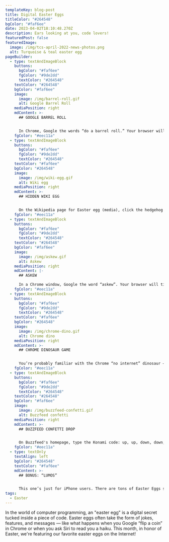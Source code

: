 ```yaml
---
templateKey: blog-post
title: Digital Easter Eggs
titleColor: "#264548"
bgColor: "#faf6ee"
date: 2023-04-02T18:10:48.270Z
description: Ears looking at you, code lovers!
featuredPost: false
featuredImage:
  image: /img/tcs-april-2022-news-photos.png
  alt: Turquoise & teal easter egg
pageBuilder:
  - type: textAndImageBlock
    buttons:
      bgColor: "#faf6ee"
      fgColor: "#9de2dd"
      textColor: "#264548"
    textColor: "#264548"
    bgColor: "#faf6ee"
    image:
      image: /img/barrel-roll.gif
      alt: Google Barrel Roll
    mediaPosition: right
    mdContent: >-
      ## GOOGLE BARREL ROLL


      In Chrome, Google the words “do a barrel roll.” Your browser will do a 360-degree spin!
    fgColor: "#eec11a"
  - type: textAndImageBlock
    buttons:
      bgColor: "#faf6ee"
      fgColor: "#9de2dd"
      textColor: "#264548"
    textColor: "#faf6ee"
    bgColor: "#264548"
    image:
      image: /img/wiki-egg.gif
      alt: Wiki egg
    mediaPosition: right
    mdContent: >-
      ## HIDDEN WIKI EGG


      On the Wikipedia page for Easter egg (media), click the hedgehog in the image. It links to a secret picture!
    fgColor: "#eec11a"
  - type: textAndImageBlock
    buttons:
      bgColor: "#faf6ee"
      fgColor: "#9de2dd"
      textColor: "#264548"
    textColor: "#264548"
    bgColor: "#faf6ee"
    image:
      image: /img/askew.gif
      alt: Askew
    mediaPosition: right
    mdContent: |-
      ## ASKEW

      In a Chrome window, Google the word “askew”. Your browser will tilt!
    fgColor: "#eec11a"
  - type: textAndImageBlock
    buttons:
      bgColor: "#faf6ee"
      fgColor: "#9de2dd"
      textColor: "#264548"
    textColor: "#faf6ee"
    bgColor: "#264548"
    image:
      image: /img/chrome-dino.gif
      alt: Chrome dino
    mediaPosition: right
    mdContent: >-
      ## CHROME DINOSAUR GAME


      You’re probably familiar with the Chrome “no internet” dinosaur — it’s the little pixelated T-Rex that pops up on your browser when the connection peters out. But did you know that the "no internet" dinosaur is a mini game? Hit the space bar, and jump the scrolling cacti!
    fgColor: "#eec11a"
  - type: textAndImageBlock
    buttons:
      bgColor: "#faf6ee"
      fgColor: "#9de2dd"
      textColor: "#264548"
    textColor: "#264548"
    bgColor: "#faf6ee"
    image:
      image: /img/buzzfeed-confetti.gif
      alt: Buzzfeed confetti
    mediaPosition: right
    mdContent: >-
      ## BUZZFEED CONFETTI DROP


      On Buzzfeed's homepage, type the Konami code: up, up, down, down, right, left, right, left, b, a. Confetti will drop from the top of the page! The Konami Code (invented by Kazuhisa Hashimoto) originated as a cheat code—a sequence of button presses that unlocks secret features in a video game, usually making it easier to play.
    fgColor: "#eec11a"
  - type: textOnly
    textAlign: left
    bgColor: "#264548"
    textColor: "#faf6ee"
    mdContent: >-
      ## BONUS: “LUMOS”


      This one’s just for iPhone users. There are tons of Easter Eggs secreted away in iPhones, but our favorite is this one: try saying “Lumos” (spell for light in Harry Potter) to Siri. Your phone flashlight will turn on!
tags:
  - Easter
---
```

In the world of computer programming, an "easter egg" is a digital secret tucked inside a piece of code. Easter eggs often take the form of jokes, features, and messages — like what happens when you Google “flip a coin” in Chrome or when you ask Siri to read you a haiku. This month, in honor of Easter, we're featuring our favorite easter eggs on the Internet!
